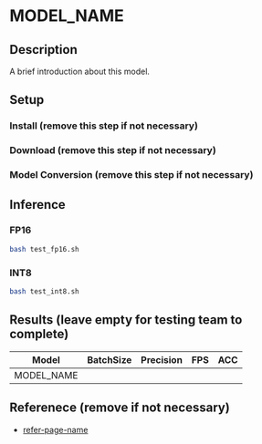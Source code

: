 # MODEL_NAME

## Description
A brief introduction about this model.

## Setup

### Install (remove this step if not necessary)

### Download (remove this step if not necessary)

### Model Conversion (remove this step if not necessary)

## Inference

### FP16

```bash
bash test_fp16.sh
```

### INT8
```bash
bash test_int8.sh
```

## Results (leave empty for testing team to complete)

Model | BatchSize | Precision | FPS | ACC
------|-----------|-----------|-----|----
MODEL_NAME | | | |

## Referenece (remove if not necessary)
- [refer-page-name](https://refer-links)

